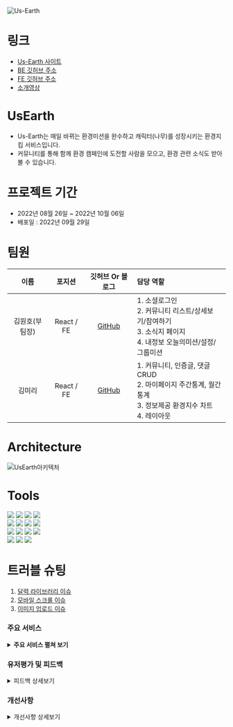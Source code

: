![Us-Earth](https://user-images.githubusercontent.com/99243066/194052653-ff4166a6-cd22-468a-8edc-6fcadd992c0d.png)
<br>
# 링크
* [Us-Earth 사이트](https://usearth.co.kr)
* [BE 깃허브 주소](https://github.com/Us-Earth/UsEarth.git)
* [FE 깃허브 주소](https://github.com/Us-Earth/us-earth_fe.git)
* [소개영상](https://www.youtube.com/watch?v=6h10HWaQW3w&feature=youtu.be)

# UsEarth
  * Us-Earth는 매일 바뀌는 환경미션을 완수하고 캐릭터(나무)를 성장시키는 환경지킴 서비스입니다. 
  * 커뮤니티를 통해 함께 환경 캠페인에 도전할 사람을 모으고, 환경 관련 소식도 받아볼 수 있습니다.
# 프로젝트 기간
 * 2022년 08월 26일 ~ 2022년 10월 06일
 * 배포일 : 2022년 09월 29일
# 팀원
|이름|포지션|깃허브 Or 블로그|담당 역할|
|:-----:|:---:|:---:|:---|
|김원호(부팀장)|React / FE|[GitHub](https://github.com/loveyoujgb)|1. 소셜로그인 </br>2. 커뮤니티 리스트/상세보기/참여하기</br> 3. 소식지 페이지</br> 4. 내정보 오늘의미션/설정/그룹미션|
|김미리|React / FE|[GitHub](https://github.com/woonhk90/us-earth_fe)|1. 커뮤니티, 인증글, 댓글 CRUD </br>2. 마이페이지 주간통계, 월간통계</br> 3. 정보제공 환경지수 차트</br> 4. 레이아웃|
 
# Architecture
![UsEarth아키텍처](https://user-images.githubusercontent.com/108817236/193409607-020133eb-0686-462b-8e87-ee643a1deb13.png)

# Tools
<p>
  <img src="https://img.shields.io/badge/HTML5-E34F26?style=for-the-badge&logo=HTML5&logoColor=ffffff">
  <img src="https://img.shields.io/badge/CSS-1572B6?style=for-the-badge&logo=CSS3&logoColor=ffffff">
  <img src="https://img.shields.io/badge/JavaScript-F7DF1E?style=for-the-badge&logo=JavaScript&logoColor=000000">
  <img src="https://img.shields.io/badge/Axios-5A29E4?style=for-the-badge&logo=Axios&logoColor=white">
  <br/>
  <img src="https://img.shields.io/badge/React-61DAFB?style=for-the-badge&logo=React&logoColor=black">
  <img src="https://img.shields.io/badge/React Router-CA4245?style=for-the-badge&logo=React Router&logoColor=ffffff">
  <img src="https://img.shields.io/badge/Redux-764ABC?style=for-the-badge&logo=Redux&logoColor=ffffff">
  <img src="https://img.shields.io/badge/styled components-DB7093?style=for-the-badge&logo=styled components&logoColor=ffffff">
  <br/>
  <img src="https://img.shields.io/badge/Yarn-2C8EBB?style=for-the-badge&logo=Yarn&logoColor=ffffff">
  <img src="https://img.shields.io/badge/GitHub-181717?style=for-the-badge&logo=GitHub&logoColor=ffffff">
  <img src="https://img.shields.io/badge/Vercel-000000?style=for-the-badge&logo=Vercel&logoColor=ffffff">
  <img src="https://img.shields.io/badge/Figma-F24E1E?style=for-the-badge&logo=Figma&logoColor=ffffff">
  <br/>
  <img src="https://img.shields.io/badge/Naver Login-03C75A?style=for-the-badge&logo=Naver&logoColor=ffffff">
  <img src="https://img.shields.io/badge/Google Login-4285F4?style=for-the-badge&logo=Google&logoColor=ffffff">
  <img src="https://img.shields.io/badge/Kakao Login-FFCD00?style=for-the-badge&logo=Kakao&logoColor=000000">
</p>

# 트러블 슈팅

  1. [달력 라이브러리 이슈](https://github.com/Us-Earth/us-earth_fe/wiki/%EB%8B%AC%EB%A0%A5-%EB%9D%BC%EC%9D%B4%EB%B8%8C%EB%9F%AC%EB%A6%AC-%EC%9D%B4%EC%8A%88)
  2. [모바일 스크롤 이슈](https://github.com/Us-Earth/us-earth_fe/wiki/%EB%AA%A8%EB%B0%94%EC%9D%BC-%EC%8A%A4%ED%81%AC%EB%A1%A4-%EC%9D%B4%EC%8A%88)
  3. [이미지 업로드 이슈](https://github.com/Us-Earth/us-earth_fe/wiki/%EC%9D%B4%EB%AF%B8%EC%A7%80-%EC%97%85%EB%A1%9C%EB%93%9C-%EC%9D%B4%EC%8A%88)

### 주요 서비스

<details>
<summary><b> 주요 서비스 펼쳐 보기 </b></summary>
 
- 간단하게 접근할 수 있는 서비스
    - 회원가입 없이 소셜로그인만을 통해 쉽고 빠르게 서비스 이용 가능합니다
    - 조회 성격의 서비스는 로그인을 하지 않아도 이용할 수 있습니다
     ![로그인x페이지](https://user-images.githubusercontent.com/107628613/194065953-d089e883-5fe2-4040-8a5a-af3a9d0b2618.png)
- 메인페이지
    - 케러셀, 슬라이드, 무한스크롤 등 모바일 환경에 편리한 화면 구성했습니다.
    - 데이터를 소량으로 불러오는 페이징을 무한스크롤로 구현하여 끊김 없는 경험을 할 수 있습니다.
    ![메인페이지](https://user-images.githubusercontent.com/107628613/194065955-79661d87-b294-4621-8f1d-bdacb0c38d88.png)
- 환경 관련 지식을 가볍고 쉽게 접할 수 있는 소식지 페이지
    - 1시간 마다 업데이트 되는 4가지 환경지수를 제공합니다.
    - 환경 기사 크롤링을 통해 다양한 환경 지식을 가볍게 습득할 수 있도록 합니다.
    ![소식지](https://user-images.githubusercontent.com/107628613/194065957-2c684cd3-d953-432c-aed9-5d0b054c1100.png)
- 매일매일 만나는 간단한 환경 미션
    - 닉네임, 프로필 사진 변경을 통해 나만의 프로필을 만들 수 있습니다.
    - 매일 바뀌는 5가지의 환경 미션을 통해 에코라이프의 방향성을 제시합니다.
    - 일일 미션을 완수하면 경험치를 얻고 씨앗이 성장해서 나무가 됩니다. 
    ![내정보페이지](https://user-images.githubusercontent.com/107628613/194065947-edbd773b-d2a7-40d7-9520-69afc964d7c5.png)
- 내가 이룬 일일 미션의 주간, 월간통계
    - 완수한 미션을 주간, 월간 통계로 모아볼 수 있습니다.
  ![월간_주간통계](https://user-images.githubusercontent.com/107628613/194065958-8689190d-b614-43aa-9417-557aacbcca0d.png) 
- 함께 키우는 숲(그룹 페이지)
    - 커뮤니티 페이지에서 커스텀한 그룹 캠페인을 제시하고 다른 사람들과 함께 진행할 수 있습니다.
    - 그룹 캠페인 진행기간 동안 인증글을 올리며 서로 좋아요, 댓글을 통해 소통할 수 있습니다.
    - 그룹원 과반수가 나의 인증글에 좋아요를 누르면 그룹 숲이 점점 성장합니다.
    ![그룹_숲성장_이미지](https://user-images.githubusercontent.com/107628613/194065934-6797c871-8ea1-4061-8cf0-ae9dfa3b1439.png)
![그룹_인증글_댓글](https://user-images.githubusercontent.com/107628613/194065939-62efc509-45ed-40ee-a3b7-4dded503f411.png)
- 기타 페이지
    - 닉네임 수정, 프로필 수정이 가능합니다.
    - 자신이 가입한 그룹의 상태와 자신이 작성한 그룹을 확인할 수 있습니다.
    - 그룹글 작성페이지, 인증글 작성페이지, 댓글 모두 이미지를 업로드, 수정, 삭제가 가능합니다.
![기타페이지](https://user-images.githubusercontent.com/107628613/194067985-7e9ad038-da1a-4ebf-8d71-314ecd609c35.png)
 </details>

### 유저평가 및 피드백
<details>
 <summary>피드백 상세보기</summary>
 
![image](https://user-images.githubusercontent.com/108817236/194044368-fe1ec4f0-c8f5-4d38-aff2-1e4c7d3368d4.png)
![image](https://user-images.githubusercontent.com/108817236/194044803-009e16a8-0514-409e-ab61-09f80e6f5c0a.png)
 </details>
 
### 개선사항
<details>
 <summary>개선사항 상세보기</summary>
 
![image](https://user-images.githubusercontent.com/108817236/194042261-38bfe0c1-24c2-4d36-99f6-150f5d62d6c8.png)
![image](https://user-images.githubusercontent.com/108817236/194042384-6fddfa37-2591-4de1-adb5-f0173270e4ee.png)
 </details>
